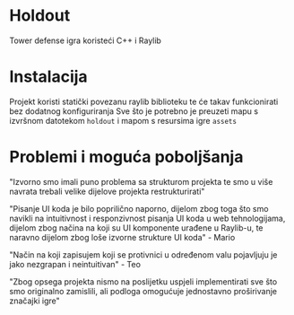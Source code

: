 # Holdout
Tower defense igra koristeći C++ i Raylib

# Instalacija
Projekt koristi statički povezanu raylib biblioteku te će takav funkcionirati bez dodatnog konfiguriranja
Sve što je potrebno je preuzeti mapu s izvršnom datotekom ``holdout`` i mapom s resursima igre ``assets``

# Problemi i moguća poboljšanja
"Izvorno smo imali puno problema sa strukturom projekta te smo u više navrata trebali velike dijelove projekta restrukturirati"

"Pisanje UI koda je bilo poprilično naporno, dijelom zbog toga što smo navikli na intuitivnost i responzivnost pisanja UI koda u web tehnologijama, dijelom zbog načina na koji su UI komponente urađene u Raylib-u, te naravno dijelom zbog loše izvorne strukture UI koda" - Mario

"Način na koji zapisujem koji se protivnici u određenom valu pojavljuju je jako nezgrapan i neintuitivan" - Teo

"Zbog opsega projekta nismo na poslijetku uspjeli implementirati sve što smo originalno zamislili, ali podloga omogućuje jednostavno proširivanje značajki igre"

